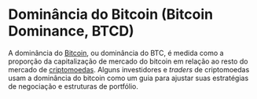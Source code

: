 # Dominância do Bitcoin (Bitcoin Dominance, BTCD)

A dominância do [Bitcoin](Bitcoin.md), ou dominância do BTC, é medida como a proporção da capitalização de mercado do bitcoin em relação ao resto do mercado de [criptomoedas](Criptomoedas.md). Alguns investidores e _traders_ de criptomoedas usam a dominância do bitcoin como um guia para ajustar suas estratégias de negociação e estruturas de portfólio.

